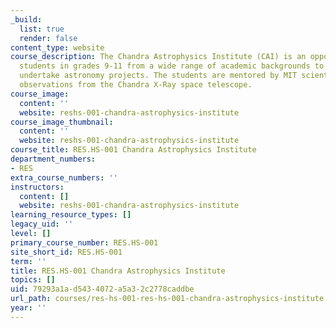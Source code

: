 ```yaml
---
_build:
  list: true
  render: false
content_type: website
course_description: The Chandra Astrophysics Institute (CAI) is an opportunity for
  students in grades 9-11 from a wide range of academic backgrounds to train for and
  undertake astronomy projects. The students are mentored by MIT scientists and use
  observations from the Chandra X-Ray space telescope.
course_image:
  content: ''
  website: reshs-001-chandra-astrophysics-institute
course_image_thumbnail:
  content: ''
  website: reshs-001-chandra-astrophysics-institute
course_title: RES.HS-001 Chandra Astrophysics Institute
department_numbers:
- RES
extra_course_numbers: ''
instructors:
  content: []
  website: reshs-001-chandra-astrophysics-institute
learning_resource_types: []
legacy_uid: ''
level: []
primary_course_number: RES.HS-001
site_short_id: RES.HS-001
term: ''
title: RES.HS-001 Chandra Astrophysics Institute
topics: []
uid: 79293a1a-d543-4072-a5a3-2c2778caddbe
url_path: courses/res-hs-001-res-hs-001-chandra-astrophysics-institute
year: ''
---
```

